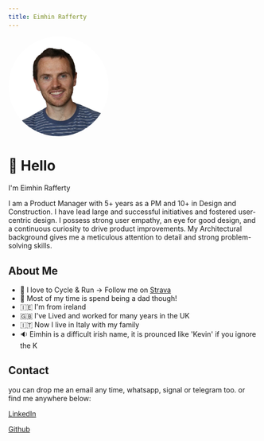 ```yaml
---
title: Eimhin Rafferty
---
```


<link href="style.css" rel="stylesheet">

<p>
    <img src="profile.png" alt="Eimhin Rafferty" style="width: 40%; height: auto; border-radius: 50%; object-fit: cover;">
</p>

# 👋 Hello

I'm Eimhin Rafferty

I am a Product Manager with 5+ years as a PM and 10+ in Design and Construction. I have lead large and successful initiatives and fostered user-centric design. I possess strong user empathy, an eye for good design, and a continuous curiosity to drive product improvements. My Architectural background gives me a meticulous attention to detail and strong problem-solving skills.

## About Me
- 🏃 I love to Cycle & Run -> Follow me on [Strava](https://www.strava.com/athletes/eimhin_rafferty)  
- 🚸 Most of my time is spend being a dad though!
- 🇮🇪 I'm from ireland
- 🇬🇧 I've Lived and worked for many years in the UK
- 🇮🇹 Now I live in Italy with my family
- 🔉 Eimhin is a difficult irish name, it is prounced like 'Kevin' if you ignore the K

## Contact

you can drop me an email any time, whatsapp, signal or telegram too.
or find me anywhere below:

[LinkedIn](https://www.linkedin.com/eimhin-rafferty)

[Github](https://www.github.com/eimhinr)
